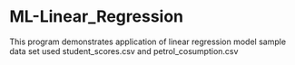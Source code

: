 # ML-Linear_Regression
This program demonstrates application of linear regression model
sample data set used student_scores.csv and petrol_cosumption.csv
